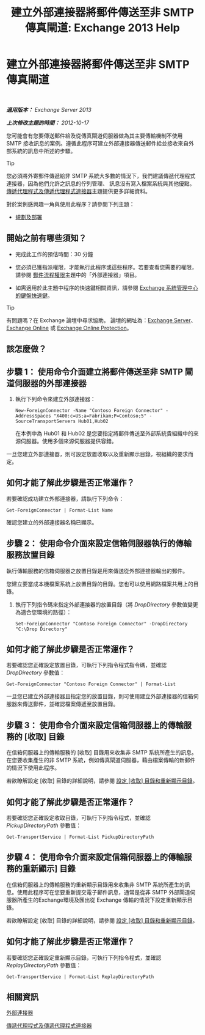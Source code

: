 ﻿---
title: '建立外部連接器將郵件傳送至非 SMTP 傳真閘道: Exchange 2013 Help'
TOCTitle: 建立外部連接器將郵件傳送至非 SMTP 傳真閘道
ms:assetid: 589db487-3c4c-409a-92e3-c78dd8f639b6
ms:mtpsurl: https://technet.microsoft.com/zh-tw/library/JJ710163(v=EXCHG.150)
ms:contentKeyID: 50473250
ms.date: 05/21/2018
mtps_version: v=EXCHG.150
ms.translationtype: MT
---

# 建立外部連接器將郵件傳送至非 SMTP 傳真閘道

 

_**適用版本：** Exchange Server 2013_

_**上次修改主題的時間：** 2012-10-17_

您可能會有您要傳送郵件給及從傳真閘道伺服器做為其主要傳輸機制不使用 SMTP 接收訊息的案例。遵循此程序可建立外部連接器傳送郵件給並接收來自外部系統的訊息中所述的步驟。


> [!TIP]  
> 您必須將外寄郵件傳遞給非 SMTP 系統大多數的情況下，我們建議傳遞代理程式連接器，因為他們允許之訊息的佇列管理、 訊息沒有寫入檔案系統與其他優點。<a href="delivery-agents-and-delivery-agent-connectors-exchange-2013-help.md">傳遞代理程式及傳遞代理程式連接器</a>主題提供更多詳細資料。




對於案例感興趣一角與使用此程序？請參閱下列主題：

  - [規劃及部署](planning-and-deployment-for-exchange-2013-installation-instructions.md)

## 開始之前有哪些須知？

  - 完成此工作的預估時間：30 分鐘

  - 您必須已獲指派權限，才能執行此程序或這些程序。若要查看您需要的權限，請參閱 [郵件流程權限](mail-flow-permissions-exchange-2013-help.md)主題中的「外部連接器」項目。

  - 如需適用於此主題中程序的快速鍵相關資訊，請參閱 [Exchange 系統管理中心的鍵盤快速鍵](keyboard-shortcuts-in-the-exchange-admin-center-exchange-online-protection-help.md)。


> [!TIP]  
> 有問題嗎？在 Exchange 論壇中尋求協助。 論壇的網址為：<a href="https://go.microsoft.com/fwlink/p/?linkid=60612">Exchange Server</a>、 <a href="https://go.microsoft.com/fwlink/p/?linkid=267542">Exchange Online</a> 或 <a href="https://go.microsoft.com/fwlink/p/?linkid=285351">Exchange Online Protection</a>。




## 該怎麼做？

## 步驟 1： 使用命令介面建立將郵件傳送至非 SMTP 閘道伺服器的外部連接器

1.  執行下列命令來建立外部連接器：
    
        New-ForeignConnector -Name "Contoso Foreign Connector" -AddressSpaces "X400:c=US;a=Fabrikam;P=Contoso;5" -SourceTransportServers Hub01,Hub02
    
    在本例中為 Hub01 和 Hub02 是您要指定將郵件傳送至外部系統貴組織中的來源伺服器。使用多個來源伺服器提供容錯。

一旦您建立外部連接器，則可設定放置收取以及重新顯示目錄，視組織的要求而定。

## 如何才能了解此步驟是否正常運作？

若要確認成功建立外部連接器，請執行下列命令：

    Get-ForeignConnector | Format-List Name

確認您建立的外部連接器名稱已顯示。

## 步驟 2： 使用命令介面來設定信箱伺服器執行的傳輸服務放置目錄

執行傳輸服務的信箱伺服器之放置目錄是用來傳送從外部連接器輸出的郵件。

您建立要當成本機檔案系統上放置目錄的目錄。您也可以使用網路檔案共用上的目錄。

1.  執行下列指令碼來指定外部連接器的放置目錄（將 *DropDirectory* 參數值變更為適合您環境的路徑）：
    
        Set-ForeignConnector "Contoso Foreign Connector" -DropDirectory "C:\Drop Directory"

## 如何才能了解此步驟是否正常運作？

若要確認您正確設定放置目錄，可執行下列指令程式指令碼，並確認 *DropDirectory* 參數值：

    Get-ForeignConnector "Contoso Foreign Connector" | Format-List

一旦您已建立外部連接器且指定您的放置目錄，則可使用建立外部連接器的信箱伺服器來傳送郵件，並確認檔案傳遞至放置目錄。

## 步驟 3： 使用命令介面來設定信箱伺服器上的傳輸服務的 \[收取\] 目錄

在信箱伺服器上的傳輸服務的 \[收取\] 目錄用來收集非 SMTP 系統所產生的訊息。在您要收集產生的非 SMTP 系統，例如傳真閘道伺服器，藉由檔案傳輸的新郵件的情況下使用此程序。

若欲瞭解設定 \[收取\] 目錄的詳細說明，請參閱 [設定 \[收取\] 目錄和重新顯示目錄](configure-the-pickup-directory-and-the-replay-directory-exchange-2013-help.md)。

## 如何才能了解此步驟是否正常運作？

若要確認您正確設定收取目錄，可執行下列指令程式，並確認 *PickupDirectoryPath* 參數值：

    Get-TransportService | Format-List PickupDirectoryPath

## 步驟 4： 使用命令介面來設定信箱伺服器上的傳輸服務的重新顯示\] 目錄

在信箱伺服器上的傳輸服務的重新顯示目錄用來收集非 SMTP 系統所產生的訊息。使用此程序可在您要重新提交電子郵件訊息，通常是從非 SMTP 外部閘道伺服器所產生的Exchange環境及匯出從 Exchange 傳輸的情況下設定重新顯示目錄。

若欲瞭解設定 \[收取\] 目錄的詳細說明，請參閱 [設定 \[收取\] 目錄和重新顯示目錄](configure-the-pickup-directory-and-the-replay-directory-exchange-2013-help.md)。

## 如何才能了解此步驟是否正常運作？

若要確認您正確設定重新顯示目錄，可執行下列指令程式，並確認 *ReplayDirectoryPath* 參數值：

    Get-TransportService | Format-List ReplayDirectoryPath

## 相關資訊

[外部連接器](foreign-connectors-exchange-2013-help.md)

[傳遞代理程式及傳遞代理程式連接器](delivery-agents-and-delivery-agent-connectors-exchange-2013-help.md)

